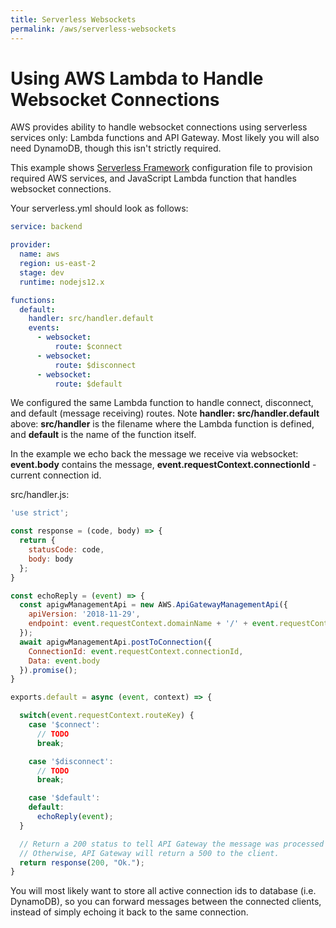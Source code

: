 ```yaml
---
title: Serverless Websockets
permalink: /aws/serverless-websockets
---
```

# Using AWS Lambda to Handle Websocket Connections

AWS provides ability to handle websocket connections using serverless services only: Lambda functions and API Gateway. Most likely you will also need DynamoDB, though this isn't strictly required.

This example shows [Serverless Framework](https://www.serverless.com/) configuration file to provision required AWS services, and JavaScript Lambda function that handles websocket connections.

Your serverless.yml should look as follows:

```yaml
service: backend

provider:
  name: aws
  region: us-east-2
  stage: dev
  runtime: nodejs12.x

functions:
  default:
    handler: src/handler.default
    events:
      - websocket:
          route: $connect
      - websocket:
          route: $disconnect
      - websocket:
          route: $default
```

We configured the same Lambda function to handle connect, disconnect, and default (message receiving) routes. Note **handler: src/handler.default** above: **src/handler** is the filename where the Lambda function is defined, and **default** is the name of the function itself.

In the example we echo back the message we receive via websocket: **event.body** contains the message, **event.requestContext.connectionId** - current connection id.

src/handler.js:

```js
'use strict';

const response = (code, body) => {
  return { 
    statusCode: code, 
    body: body
  };
}

const echoReply = (event) => {
  const apigwManagementApi = new AWS.ApiGatewayManagementApi({
    apiVersion: '2018-11-29',
    endpoint: event.requestContext.domainName + '/' + event.requestContext.stage
  });
  await apigwManagementApi.postToConnection({ 
    ConnectionId: event.requestContext.connectionId,
    Data: event.body
  }).promise();
}

exports.default = async (event, context) => {

  switch(event.requestContext.routeKey) {
    case '$connect':
      // TODO
      break;

    case '$disconnect':
      // TODO
      break;

    case '$default':
    default:
      echoReply(event);
  }

  // Return a 200 status to tell API Gateway the message was processed successfully. 
  // Otherwise, API Gateway will return a 500 to the client.
  return response(200, "Ok.");
}
```

You will most likely want to store all active connection ids to database (i.e. DynamoDB), so you can forward messages between the connected clients, instead of simply echoing it back to the same connection.
